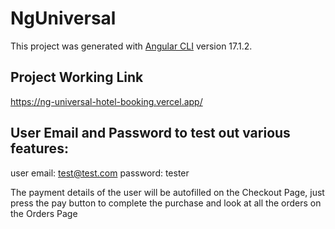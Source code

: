 # NgUniversal

This project was generated with [Angular CLI](https://github.com/angular/angular-cli) version 17.1.2.

## Project Working Link

https://ng-universal-hotel-booking.vercel.app/

## User Email and Password to test out various features:

user email: test@test.com
password: tester

The payment details of the user will be autofilled on the Checkout Page, just press the pay button to complete the purchase and look at all the orders on the Orders Page
